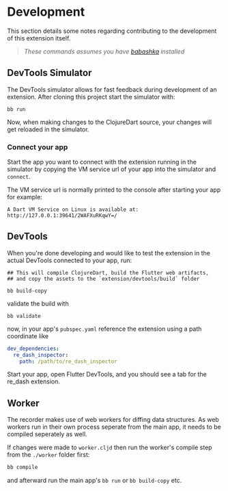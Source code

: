 # Development

This section details some notes regarding contributing to the development of this extension itself.

> _These commands assumes you have [babashka](https://github.com/babashka/babashka) installed_

## DevTools Simulator

The DevTools simulator allows for fast feedback during development of an extension. After cloning this project start the simulator with:

```shell
bb run
```
Now, when making changes to the ClojureDart source, your changes will get reloaded in the simulator.

### Connect your app

Start the app you want to connect with the extension running in the simulator by copying the VM service url of your app into the simulator and `connect`.

The VM service url is normally printed to the console after starting your app for example:

```
A Dart VM Service on Linux is available at: http://127.0.0.1:39641/2WAFXuRKqwY=/
```

## DevTools

When you're done developing and would like to test the extension in the actual DevTools connected to your app, run:

```shell
## This will compile ClojureDart, build the Flutter web artifacts,
## and copy the assets to the `extension/devtools/build` folder

bb build-copy
```

validate the build with

```shell
bb validate
```

now, in your app's `pubspec.yaml` reference the extension using a path coordinate like

```yaml
dev_dependencies:
  re_dash_inspector:
    path: /path/to/re_dash_inspector
```

Start your app, open Flutter DevTools, and you should see a tab for the re_dash extension.

## Worker

The recorder makes use of web workers for diffing data structures. As web workers run in their own process seperate from the main app, it needs to be compiled seperately as well.

If changes were made to `worker.cljd` then run the worker's compile step from the `./worker` folder first:

```bash
bb compile
```

and afterward run the main app's `bb run` or `bb build-copy` etc.